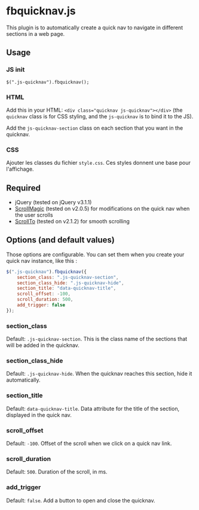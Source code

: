 # fbquicknav.js
This plugin is to automatically create a quick nav to navigate in different sections in a web page.


## Usage
### JS init
`$(".js-quicknav").fbquicknav();`

### HTML
Add this in your HTML: `<div class="quicknav js-quicknav"></div>` (the `quicknav` class is for CSS styling, and the `js-quicknav` is to bind it to the JS).

Add the `js-quicknav-section` class on each section that you want in the quicknav.

### CSS
Ajouter les classes du fichier `style.css`. Ces styles donnent une base pour l'affichage.


## Required
* jQuery (tested on jQuery v3.1.1)
* [ScrollMagic](https://github.com/janpaepke/ScrollMagic) (tested on v2.0.5) for modifications on the quick nav when the user scrolls
* [ScrollTo](https://github.com/flesler/jquery.scrollTo) (tested on v2.1.2) for smooth scrolling


## Options (and default values)
Those options are configurable. You can set them when you create your quick nav instance, like this :
```js
$(".js-quicknav").fbquicknav({
    section_class: ".js-quicknav-section",
    section_class_hide: ".js-quicknav-hide",
    section_title: "data-quicknav-title",
    scroll_offset: -100,
    scroll_duration: 500,
    add_trigger: false
});
```

### section_class
Default: `.js-quicknav-section`. This is the class name of the sections that will be added in the quicknav.

### section_class_hide
Default: `.js-quicknav-hide`. When the quicknav reaches this section, hide it automatically.

### section_title
Default: `data-quicknav-title`. Data attribute for the title of the section, displayed in the quick nav.

### scroll_offset
Default: `-100`. Offset of the scroll when we click on a quick nav link.

### scroll_duration
Default: `500`. Duration of the scroll, in ms.

### add_trigger
Default: `false`. Add a button to open and close the quicknav.

